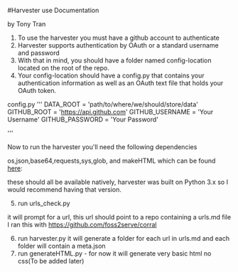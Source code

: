 #Harvester use Documentation


by Tony Tran


1. To use the harvester you must have a github account to authenticate
2. Harvester supports authentication by OAuth or a standard username and password
3. With that in mind, you should have a folder named config-location located on the root of the repo.
4. Your config-location should have a config.py that contains your authentication information
as well as an OAuth text file that holds your OAuth token.

config.py
'''
DATA_ROOT = 'path/to/where/we/should/store/data'
GITHUB_ROOT = 'https://api.github.com'
GITHUB_USERNAME = 'Your Username'
GITHUB_PASSWORD = 'Your Password'

'''

Now to run the harvester you'll need the following dependencies

os,json,base64,requests,sys,glob, and makeHTML
which can be found [here](http://www.hoboes.com/Mimsy/hacks/object-oriented-html/):

these should all be available natively, harvester was built on Python 3.x
so I would recommend having that version.

5. run urls_check.py

it will prompt for a url, this url should point to a repo containing a urls.md file
I ran this with https://github.com/foss2serve/corral

6. run harvester.py
it will generate a folder for each url in urls.md and each folder will contain a meta.json
7. run generateHTML.py - for now it will generate very basic html no css(To be added later)
